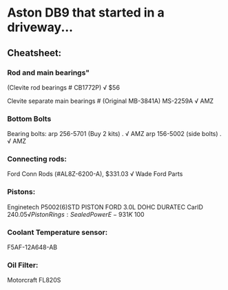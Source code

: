 # Aston DB9 that started in a driveway...



## Cheatsheet:
### Rod and main bearings"
(Clevite rod bearings # CB1772P) √ $56

Clevite separate main bearings # (Original MB-3841A) MS-2259A √  AMZ
### Bottom Bolts
Bearing bolts:
arp 256-5701 (Buy 2 kits) . √ AMZ
arp 156-5002 (side bolts) . √ AMZ
### Connecting rods:
Ford Conn Rods (#AL8Z-6200-A),
$331.03 √ Wade Ford Parts
### Pistons:
Enginetech P5002(6)STD PISTON FORD 3.0L DOHC DURATEC 
CarID $240.05 √
Piston Rings: Sealed Power E-931K ~$100
### Coolant Temperature sensor:
F5AF-12A648-AB
###  Oil Filter:
Motorcraft FL820S

